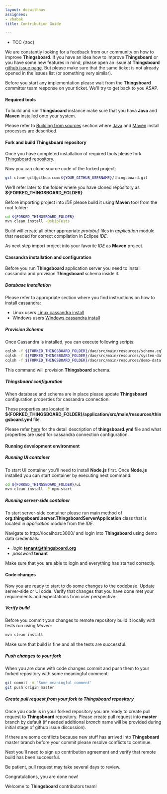 ```yaml
---
layout: docwithnav
assignees:
- vbabak
title: Contribution Guide

---
```


* TOC
{:toc}

We are constantly looking for a feedback from our community on how to improve **Thingsboard**.
If you have an idea how to improve **Thingsboard** or you have some new features in mind, please open an issue at **Thingsboard** [github issue page](https://github.com/thingsboard/thingsboard/issues).
But please make sure that the same ticket is not already opened in the issues list (or something very similar).

Before you start any implementation please wait from the **Thingsboard** committer team response on your ticket. We'll try to get back to you ASAP.

#### Required tools

To build and run **Thingsboard** instance make sure that you hava **Java** and **Maven** installed onto your system.

Please refer to [Building from sources](/docs/user-guide/install/building-from-source) section where [Java](/docs/user-guide/install/building-from-source/#java) and [Maven](/docs/user-guide/install/building-from-source/#maven) install processes are described.

#### Fork and build Thingsboard repository

Once you have completed installation of required tools please fork [Thingsboard repository](https://github.com/thingsboard/thingsboard).

Now you can clone source code of the forked project:

```bash
git clone git@github.com:${YOUR_GITHUB_USERNAME}/thingsboard.git
```

We'll refer later to the folder where you have cloned repository as **${FORKED_THINGSBOARD_FOLDER}**.

Before importing project into *IDE* please build it using **Maven** tool from the root folder:

```bash
cd ${FORKED_THINGSBOARD_FOLDER}
mvn clean install -DskipTests
```

Build will create all other appropriate *protobuf* files in *application* module that needed for correct compilation in Eclipse *IDE*.

As next step import project into your favorite *IDE* as **Maven** project.

#### Cassandra installation and configuration

Before you run **Thingsboard** application server you need to install cassandra and provision **Thingsboard** schema inside it.

##### Database installation

Please refer to appropriate section where you find instructions on how to install cassandra:

 - Linux users [Linux cassandra install](/docs/user-guide/install/linux/#cassandra)
 - Windows users [Windows cassandra install](/docs/user-guide/install/windows/#cassandra)

##### Provision Schema

Once Cassandra is installed, you can execute following scripts:

```bash
cqlsh -f ${FORKED_THINGSBOARD_FOLDER}/dao/src/main/resources/schema.cql
cqlsh -f ${FORKED_THINGSBOARD_FOLDER}/dao/src/main/resources/system-data.cql
cqlsh -f ${FORKED_THINGSBOARD_FOLDER}/dao/src/main/resources/demo-data.cql
```

This command will provision **Thingsboard** schema.

##### Thingsboard configuration

When database and schema are in place please update **Thingsboard** configuration properties for cassandra connection.

These properties are located in **${FORKED_THINGSBOARD_FOLDER}/application/src/main/resources/thingsboard.yml** file.

Please refer [here](/docs/user-guide/install/config/) for the detail description of **thingsboard.yml** file and what properties are used for cassandra connection configuration.

#### Running development environment

##### Running UI container

To start UI container you'll need to install **Node.js** first. Once **Node.js** installed you can start container by executing next command:

```bash
cd ${FORKED_THINGSBOARD_FOLDER}/ui
mvn clean install -P npm-start
```

##### Running server-side container

To start server-side container please run main method of **org.thingsboard.server.ThingsboardServerApplication** class that is located in *application* module from the *IDE*.

Navigate to http://localhost:3000/ and login into **Thingsboard** using demo data credentials:

 - *login* **tenant@thingsboard.org**
 - *password* **tenant**

Make sure that you are able to login and everything has started correctly.

#### Code changes

Now you are ready to start to do some changes to the codebase.
Update server-side or UI code.
Verify that changes that you have done met your requirements and expectations from user perspective.

##### Verify build

Before you commit your changes to remote repository build it locally with tests run using *Maven*:

```bash
mvn clean install
```

Make sure that build is fine and all the tests are successful.

##### Push changes to your fork

When you are done with code changes commit and push them to your forked repository with some meaningful comment:

```bash
git commit -m 'Some meaningful comment'
git push origin master
```

##### Create pull request from your fork to Thingsboard repository

Once you code is in your forked repository you are ready to create pull request to **Thingsboard** repository.
Please create pull request into **master** branch by default (if needed additional *branch* name will be provided during initial stage of github issue discussion).

If there are some conflicts because new stuff has arrived into **Thingsboard** master branch before your commit please resolve conflicts to continue.

Next you'll need to sign up contribution agreement and verify that remote build has been successful.

Be patient, pull request may take several days to review.

Congratulations, you are done now!

Welcome to **Thingsboard** contributors team!



